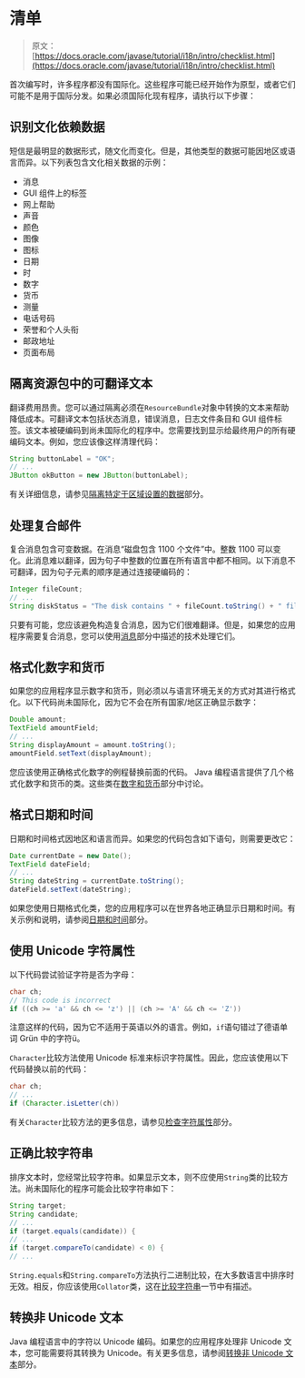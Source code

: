 # 清单

> 原文： [https://docs.oracle.com/javase/tutorial/i18n/intro/checklist.html](https://docs.oracle.com/javase/tutorial/i18n/intro/checklist.html)

首次编写时，许多程序都没有国际化。这些程序可能已经开始作为原型，或者它们可能不是用于国际分发。如果必须国际化现有程序，请执行以下步骤：

## 识别文化依赖数据

短信是最明显的数据形式，随文化而变化。但是，其他类型的数据可能因地区或语言而异。以下列表包含文化相关数据的示例：

*   消息
*   GUI 组件上的标签
*   网上帮助
*   声音
*   颜色
*   图像
*   图标
*   日期
*   时
*   数字
*   货币
*   测量
*   电话号码
*   荣誉和个人头衔
*   邮政地址
*   页面布局

## 隔离资源包中的可翻译文本

翻译费用昂贵。您可以通过隔离必须在`ResourceBundle`对象中转换的文本来帮助降低成本。可翻译文本包括状态消息，错误消息，日志文件条目和 GUI 组件标签。该文本被硬编码到尚未国际化的程序中。您需要找到显示给最终用户的所有硬编码文本。例如，您应该像这样清理代码：

```java
String buttonLabel = "OK";
// ...
JButton okButton = new JButton(buttonLabel);

```

有关详细信息，请参见[隔离特定于区域设置的数据](../resbundle/index.html)部分。

## 处理复合邮件

复合消息包含可变数据。在消息“磁盘包含 1100 个文件”中。整数 1100 可以变化。此消息难以翻译，因为句子中整数的位置在所有语言中都不相同。以下消息不可翻译，因为句子元素的顺序是通过连接硬编码的：

```java
Integer fileCount;
// ...
String diskStatus = "The disk contains " + fileCount.toString() + " files";

```

只要有可能，您应该避免构造复合消息，因为它们很难翻译。但是，如果您的应用程序需要复合消息，您可以使用[消息](../format/messageintro.html)部分中描述的技术处理它们。

## 格式化数字和货币

如果您的应用程序显示数字和货币，则必须以与语言环境无关的方式对其进行格式化。以下代码尚未国际化，因为它不会在所有国家/地区正确显示数字：

```java
Double amount;
TextField amountField;
// ...
String displayAmount = amount.toString();
amountField.setText(displayAmount);

```

您应该使用正确格式化数字的例程替换前面的代码。 Java 编程语言提供了几个格式化数字和货币的类。这些类在[数字和货币](../format/numberintro.html)部分中讨论。

## 格式日期和时间

日期和时间格式因地区和语言而异。如果您的代码包含如下语句，则需要更改它：

```java
Date currentDate = new Date();
TextField dateField;
// ...
String dateString = currentDate.toString();
dateField.setText(dateString);

```

如果您使用日期格式化类，您的应用程序可以在世界各地正确显示日期和时间。有关示例和说明，请参阅[日期和时间](../format/dateintro.html)部分。

## 使用 Unicode 字符属性

以下代码尝试验证字符是否为字母：

```java
char ch;
// This code is incorrect
if ((ch >= 'a' && ch <= 'z') || (ch >= 'A' && ch <= 'Z'))

```

注意这样的代码，因为它不适用于英语以外的语言。例如，`if`语句错过了德语单词 Grün 中的字符ü。

`Character`比较方法使用 Unicode 标准来标识字符属性。因此，您应该使用以下代码替换以前的代码：

```java
char ch;
// ...
if (Character.isLetter(ch))

```

有关`Character`比较方法的更多信息，请参见[检查字符属性](../text/charintro.html)部分。

## 正确比较字符串

排序文本时，您经常比较字符串。如果显示文本，则不应使用`String`类的比较方法。尚未国际化的程序可能会比较字符串如下：

```java
String target;
String candidate;
// ...
if (target.equals(candidate)) {
// ...
if (target.compareTo(candidate) < 0) {
// ...

```

`String.equals`和`String.compareTo`方法执行二进制比较，在大多数语言中排序时无效。相反，你应该使用`Collator`类，这在[比较字符串](../text/collationintro.html)一节中有描述。

## 转换非 Unicode 文本

Java 编程语言中的字符以 Unicode 编码。如果您的应用程序处理非 Unicode 文本，您可能需要将其转换为 Unicode。有关更多信息，请参阅[转换非 Unicode 文本](../text/convertintro.html)部分。